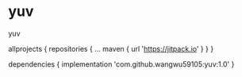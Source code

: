 # yuv
yuv

allprojects {
		repositories {
			...
			maven { url 'https://jitpack.io' }
		}
	}

dependencies {
	        implementation 'com.github.wangwu59105:yuv:1.0'
	}
